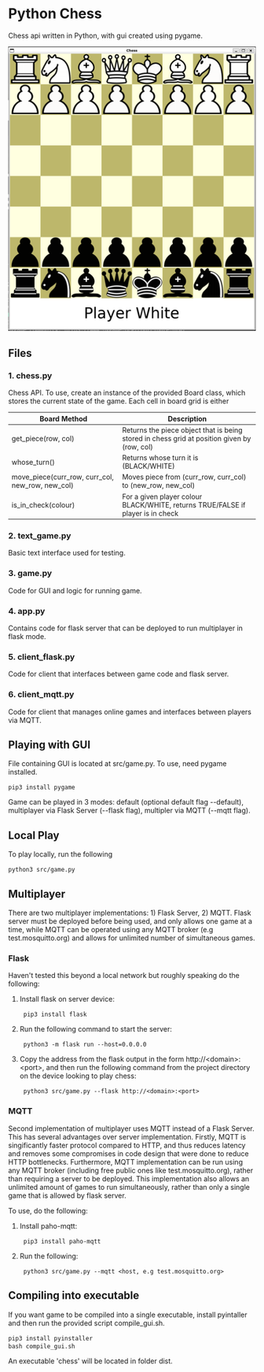 # Python Chess

Chess api written in Python, with gui created using pygame.

![GUI created with pygame](/src/img/sample_chess_interface2.png "Sample interface")

## Files

### 1. chess.py

Chess API. To use, create an instance of the provided Board class, which stores the current state of
the game. Each cell in board grid is either 

| Board Method                                     | Description                                                                                 |
|--------------------------------------------------|---------------------------------------------------------------------------------------------|
| get_piece(row, col)                              | Returns the piece object that is being stored in chess grid at position given by (row, col) |
| whose_turn()                                     | Returns whose turn it is (BLACK/WHITE)                                                      |
| move_piece(curr_row, curr_col, new_row, new_col) | Moves piece from (curr_row, curr_col) to (new_row, new_col)                                 |
| is_in_check(colour)                              | For a given player colour BLACK/WHITE, returns TRUE/FALSE if player is in check             |

### 2. text_game.py

Basic text interface used for testing. 

### 3. game.py

Code for GUI and logic for running game. 

### 4. app.py

Contains code for flask server that can be deployed to run multiplayer in flask mode.

### 5. client_flask.py

Code for client that interfaces between game code and flask server.

### 6. client_mqtt.py

Code for client that manages online games and interfaces between players via MQTT.


## Playing with GUI

File containing GUI is located at src/game.py. To use, need pygame installed.

    pip3 install pygame

Game can be played in 3 modes: default (optional default flag --default), multiplayer via Flask Server (--flask flag), multipler via MQTT (--mqtt flag).

## Local Play

To play locally, run the following

    python3 src/game.py

## Multiplayer

There are two multiplayer implementations: 1) Flask Server, 2) MQTT. Flask server must be deployed
before being used, and only allows one game at a time, while MQTT can be operated using any 
MQTT broker (e.g test.mosquitto.org) and allows for unlimited number of simultaneous games.

### Flask

Haven't tested this beyond a local network but roughly speaking do the following:

1. Install flask on server device:

        pip3 install flask

2. Run the following command to start the server:

        python3 -m flask run --host=0.0.0.0

3. Copy the address from the flask output in the form http://\<domain\>:\<port\>, and then run the following command from the project directory on the device looking to play chess:
    
        python3 src/game.py --flask http://<domain>:<port>

### MQTT

Second implementation of multiplayer uses MQTT instead of a Flask Server. This has several advantages over server implementation. Firstly, MQTT is singificantly faster protocol compared to HTTP, and thus reduces latency and removes some compromises in code design that were done to reduce HTTP bottlenecks. Furthermore, MQTT implementation can be run using any MQTT broker (including free public ones like test.mosquitto.org), rather than requiring a server to be deployed. This implementation also allows an unlimited amount of games to run simultaneously, rather than only a single game that is allowed by flask server. 

To use, do the following:

1. Install paho-mqtt:

        pip3 install paho-mqtt

2. Run the following:

        python3 src/game.py --mqtt <host, e.g test.mosquitto.org>



## Compiling into executable

If you want game to be compiled into a single executable, install pyintaller and then run the provided
script compile_gui.sh.

    pip3 install pyinstaller
    bash compile_gui.sh

An executable 'chess' will be located in folder dist.